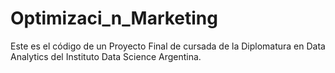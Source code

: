 # Optimizaci_n_Marketing
Este es el código de un Proyecto Final de cursada de la Diplomatura en Data Analytics del Instituto Data Science Argentina. 

